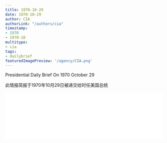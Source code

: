 ```yaml
---
title: 1970-10-29
date: 1970-10-29
author: CIA 
authorLink: "/authors/cia"
timestamp: 
- 1970
- 1970-10
multitype: 
- cia
tags: 
- dailybrief
featuredImagePreview: '/agency/CIA.png'
---
```



Presidential Daily Brief On 1970 October 29

此情报简报于1970年10月29日被递交给时任美国总统

<!--more-->





<div id="over" style="width:100%; overflow:hidden"> <iframe id="sFrame" name="sFrame" frameborder="no" border="0"  allowfullscreen marginwidth="0" scrolling="no" src = " /CIA/1970-10-29.html "  style = " position:absulute; width: 806px; top: 300;" > </iframe> </div>